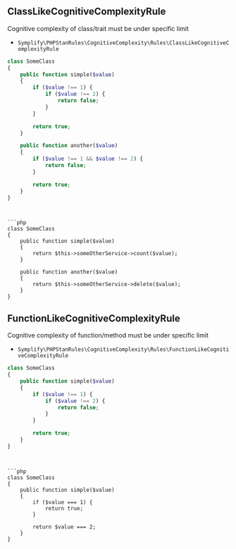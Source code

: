 ## ClassLikeCognitiveComplexityRule

Cognitive complexity of class/trait must be under specific limit

- `Symplify\PHPStanRules\CognitiveComplexity\Rules\ClassLikeCognitiveComplexityRule`

```php
class SomeClass
{
    public function simple($value)
    {
        if ($value !== 1) {
            if ($value !== 2) {
                return false;
            }
        }

        return true;
    }

    public function another($value)
    {
        if ($value !== 1 && $value !== 2) {
            return false;
        }

        return true;
    }
}
```
```


```php
class SomeClass
{
    public function simple($value)
    {
        return $this->someOtherService->count($value);
    }

    public function another($value)
    {
        return $this->someOtherService->delete($value);
    }
}
```


## FunctionLikeCognitiveComplexityRule

Cognitive complexity of function/method must be under specific limit

- `Symplify\PHPStanRules\CognitiveComplexity\Rules\FunctionLikeCognitiveComplexityRule`

```php
class SomeClass
{
    public function simple($value)
    {
        if ($value !== 1) {
            if ($value !== 2) {
                return false;
            }
        }

        return true;
    }
}
```
```


```php
class SomeClass
{
    public function simple($value)
    {
        if ($value === 1) {
            return true;
        }

        return $value === 2;
    }
}
```
